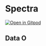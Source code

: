 
# Spectra

[![Open in Gitpod](https://gitpod.io/button/open-in-gitpod.svg)](hhttps://github.com/AshwinJose007/Spectra.git)


## Data O
